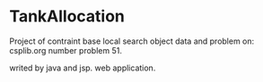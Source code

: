 # TankAllocation
Project of contraint base local search object
data and problem on: csplib.org number problem 51.

writed by java and jsp. web application.
